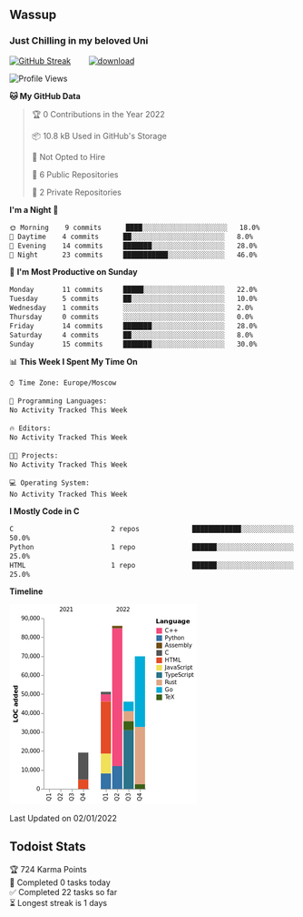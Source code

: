 ## Wassup 
### Just Chilling in my beloved Uni 

<!--
-->

[![GitHub Streak](http://github-readme-streak-stats.herokuapp.com?user=archeoss&theme=shades-of-purple&hide_border=true&date_format=j%20M%5B%20Y%5D)](https://git.io/streak-stats)&nbsp;&nbsp;&nbsp;&nbsp;&nbsp;&nbsp;&nbsp;&nbsp;[![download](https://user-images.githubusercontent.com/68448737/147796309-d8b65b1d-4dde-40d9-b03a-2b42aaa6cd43.jpeg)
](https://bmstu.ru/)

<!--START_SECTION:waka-->
![Profile Views](http://img.shields.io/badge/Profile%20Views-73-blue)

**🐱 My GitHub Data** 

> 🏆 0 Contributions in the Year 2022
 > 
> 📦 10.8 kB Used in GitHub's Storage 
 > 
> 🚫 Not Opted to Hire
 > 
> 📜 6 Public Repositories 
 > 
> 🔑 2 Private Repositories  
 > 
**I'm a Night 🦉** 

```text
🌞 Morning    9 commits      ████░░░░░░░░░░░░░░░░░░░░░   18.0% 
🌆 Daytime    4 commits      ██░░░░░░░░░░░░░░░░░░░░░░░   8.0% 
🌃 Evening    14 commits     ███████░░░░░░░░░░░░░░░░░░   28.0% 
🌙 Night      23 commits     ███████████░░░░░░░░░░░░░░   46.0%

```
📅 **I'm Most Productive on Sunday** 

```text
Monday       11 commits     █████░░░░░░░░░░░░░░░░░░░░   22.0% 
Tuesday      5 commits      ██░░░░░░░░░░░░░░░░░░░░░░░   10.0% 
Wednesday    1 commits      ░░░░░░░░░░░░░░░░░░░░░░░░░   2.0% 
Thursday     0 commits      ░░░░░░░░░░░░░░░░░░░░░░░░░   0.0% 
Friday       14 commits     ███████░░░░░░░░░░░░░░░░░░   28.0% 
Saturday     4 commits      ██░░░░░░░░░░░░░░░░░░░░░░░   8.0% 
Sunday       15 commits     ███████░░░░░░░░░░░░░░░░░░   30.0%

```


📊 **This Week I Spent My Time On** 

```text
⌚︎ Time Zone: Europe/Moscow

💬 Programming Languages: 
No Activity Tracked This Week

🔥 Editors: 
No Activity Tracked This Week

🐱‍💻 Projects: 
No Activity Tracked This Week

💻 Operating System: 
No Activity Tracked This Week

```

**I Mostly Code in C** 

```text
C                        2 repos             ████████████░░░░░░░░░░░░░   50.0% 
Python                   1 repo              ██████░░░░░░░░░░░░░░░░░░░   25.0% 
HTML                     1 repo              ██████░░░░░░░░░░░░░░░░░░░   25.0%

```


**Timeline**

![Chart not found](https://raw.githubusercontent.com/archeoss/archeoss/master/charts/bar_graph.png) 


 Last Updated on 02/01/2022
<!--END_SECTION:waka-->

## Todoist Stats

<!-- TODO-IST:START -->
🏆  724 Karma Points           
🌸  Completed 0 tasks today           
✅  Completed 22 tasks so far           
⏳  Longest streak is 1 days
<!-- TODO-IST:END -->
